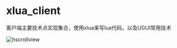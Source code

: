 # xlua_client
客户端主要技术点实现集合，使用xlua来写lua代码，以及UGUI常用技术

![hscrollview](https://user-images.githubusercontent.com/28888494/151478779-7055bc17-ca43-4c1a-88ab-e1cc3972a8be.gif)
